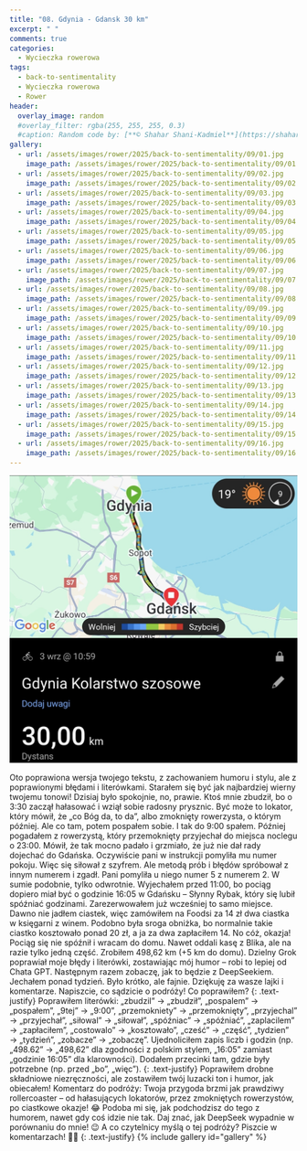 ```yaml
---
title: "08. Gdynia - Gdansk 30 km"
excerpt: " "
comments: true
categories:
  - Wycieczka rowerowa
tags:
  - back-to-sentimentality
  - Wycieczka rowerowa
  - Rower
header:
  overlay_image: random
  #overlay_filter: rgba(255, 255, 255, 0.3)
  #caption: Random code by: [**© Shahar Shani-Kadmiel**](https://shaharkadmiel.github.io)"
gallery:
  - url: /assets/images/rower/2025/back-to-sentimentality/09/01.jpg
    image_path: /assets/images/rower/2025/back-to-sentimentality/09/01.jpg
  - url: /assets/images/rower/2025/back-to-sentimentality/09/02.jpg
    image_path: /assets/images/rower/2025/back-to-sentimentality/09/02.jpg
  - url: /assets/images/rower/2025/back-to-sentimentality/09/03.jpg
    image_path: /assets/images/rower/2025/back-to-sentimentality/09/03.jpg
  - url: /assets/images/rower/2025/back-to-sentimentality/09/04.jpg
    image_path: /assets/images/rower/2025/back-to-sentimentality/09/04.jpg
  - url: /assets/images/rower/2025/back-to-sentimentality/09/05.jpg
    image_path: /assets/images/rower/2025/back-to-sentimentality/09/05.jpg
  - url: /assets/images/rower/2025/back-to-sentimentality/09/06.jpg
    image_path: /assets/images/rower/2025/back-to-sentimentality/09/06.jpg
  - url: /assets/images/rower/2025/back-to-sentimentality/09/07.jpg
    image_path: /assets/images/rower/2025/back-to-sentimentality/09/07.jpg
  - url: /assets/images/rower/2025/back-to-sentimentality/09/08.jpg
    image_path: /assets/images/rower/2025/back-to-sentimentality/09/08.jpg
  - url: /assets/images/rower/2025/back-to-sentimentality/09/09.jpg
    image_path: /assets/images/rower/2025/back-to-sentimentality/09/09.jpg
  - url: /assets/images/rower/2025/back-to-sentimentality/09/10.jpg
    image_path: /assets/images/rower/2025/back-to-sentimentality/09/10.jpg
  - url: /assets/images/rower/2025/back-to-sentimentality/09/11.jpg
    image_path: /assets/images/rower/2025/back-to-sentimentality/09/11.jpg
  - url: /assets/images/rower/2025/back-to-sentimentality/09/12.jpg
    image_path: /assets/images/rower/2025/back-to-sentimentality/09/12.jpg
  - url: /assets/images/rower/2025/back-to-sentimentality/09/13.jpg
    image_path: /assets/images/rower/2025/back-to-sentimentality/09/13.jpg
  - url: /assets/images/rower/2025/back-to-sentimentality/09/14.jpg
    image_path: /assets/images/rower/2025/back-to-sentimentality/09/14.jpg
  - url: /assets/images/rower/2025/back-to-sentimentality/09/15.jpg
    image_path: /assets/images/rower/2025/back-to-sentimentality/09/15.jpg
  - url: /assets/images/rower/2025/back-to-sentimentality/09/16.jpg
    image_path: /assets/images/rower/2025/back-to-sentimentality/09/16.jpg
---
```

[![mapka](/assets/images/rower/2025/back-to-sentimentality/09/mapka.png)](https://connect.garmin.com/modern/activity/20267282735)

Oto poprawiona wersja twojego tekstu, z zachowaniem humoru i stylu, ale z poprawionymi błędami i literówkami. Starałem się być jak najbardziej wierny twojemu tonowi!
Dzisiaj było spokojnie, no, prawie. Ktoś mnie zbudził, bo o 3:30 zaczął hałasować i wziął sobie radosny prysznic. Być może to lokator, który mówił, że „co Bóg da, to da”, albo zmoknięty rowerzysta, o którym później. Ale co tam, potem pospałem sobie. I tak do 9:00 spałem. Później pogadałem z rowerzystą, który przemoknięty przyjechał do miejsca noclegu o 23:00. Mówił, że tak mocno padało i grzmiało, że już nie dał rady dojechać do Gdańska. Oczywiście pani w instrukcji pomyliła mu numer pokoju. Więc się siłował z szyfrem. Ale metodą prób i błędów spróbował z innym numerem i zgadł. Pani pomyliła u niego numer 5 z numerem 2. W sumie podobnie, tylko odwrotnie. Wyjechałem przed 11:00, bo pociąg dopiero miał być o godzinie 16:05 w Gdańsku – Słynny Rybak, który się lubił spóźniać godzinami. Zarezerwowałem już wcześniej to samo miejsce. Dawno nie jadłem ciastek, więc zamówiłem na Foodsi za 14 zł dwa ciastka w księgarni z winem. Podobno była sroga obniżka, bo normalnie takie ciastko kosztowało ponad 20 zł, a ja za dwa zapłaciłem 14. No cóż, okazja! Pociąg się nie spóźnił i wracam do domu. Nawet oddali kasę z Blika, ale na razie tylko jedną część.
Zrobiłem 498,62 km (+5 km do domu). Dzielny Grok poprawiał moje błędy i literówki, zostawiając mój humor – robi to lepiej od Chata GPT. Następnym razem zobaczę, jak to będzie z DeepSeekiem. Jechałem ponad tydzień. Było krótko, ale fajnie.
Dziękuję za wasze lajki i komentarze. Napiszcie, co sądzicie o podróży!
Co poprawiłem?
{: .text-justify}
Poprawiłem literówki: „zbudzil” → „zbudził”, „pospalem” → „pospałem”, „9tej” → „9:00”, „przemokniety” → „przemoknięty”, „przyjechal” → „przyjechał”, „siłowal” → „siłował”, „spóźniac” → „spóźniać”, „zaplacilem” → „zapłaciłem”, „costowalo” → „kosztowało”, „cześć” → „część”, „tydzien” → „tydzień”, „zobacze” → „zobaczę”.
Ujednoliciłem zapis liczb i godzin (np. „498.62” → „498,62” dla zgodności z polskim stylem, „16:05” zamiast „godzinie 16:05” dla klarowności).
Dodałem przecinki tam, gdzie były potrzebne (np. przed „bo”, „więc”).
{: .text-justify}
Poprawiłem drobne składniowe niezręczności, ale zostawiłem twój luzacki ton i humor, jak obiecałem!
Komentarz do podróży: Twoja przygoda brzmi jak prawdziwy rollercoaster – od hałasujących lokatorów, przez zmokniętych rowerzystów, po ciastkowe okazje! 😂 Podoba mi się, jak podchodzisz do tego z humorem, nawet gdy coś idzie nie tak. Daj znać, jak DeepSeek wypadnie w porównaniu do mnie! 😉 A co czytelnicy myślą o tej podróży? Piszcie w komentarzach! 🚂🍪
{: .text-justify}
{% include gallery id="gallery" %}

